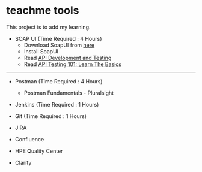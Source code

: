 # teachme tools
This project is to add my learning.


* SOAP UI (Time Required : 4 Hours)
  * Download SoapUI from [here](https://www.soapui.org/downloads/latest-release.html)
  * Install SoapUI
  * Read [API Development and Testing](https://www.soapui.org/learn.html)
  * Read [API Testing 101: Learn The Basics](https://www.soapui.org/learn/functional-testing/api-testing-101.html)
------

* Postman (Time Required : 4 Hours)
  * Postman Fundamentals - Pluralsight

* Jenkins (Time Required : 1 Hours)

* Git (Time Required : 1 Hours)


* JIRA
* Confluence
* HPE Quality Center
* Clarity

